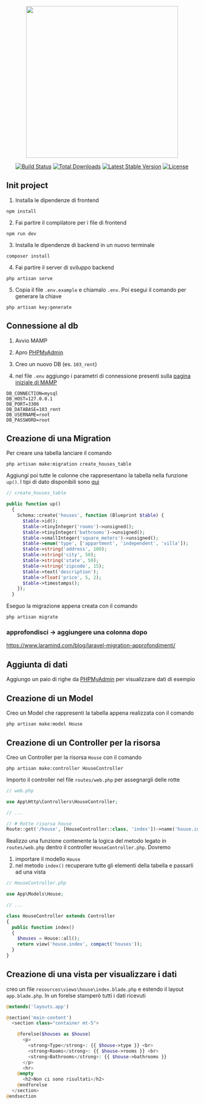 <p align="center"><a href="https://laravel.com" target="_blank"><img src="https://raw.githubusercontent.com/laravel/art/master/logo-lockup/5%20SVG/2%20CMYK/1%20Full%20Color/laravel-logolockup-cmyk-red.svg" width="400"></a></p>

<p align="center">
<a href="https://travis-ci.org/laravel/framework"><img src="https://travis-ci.org/laravel/framework.svg" alt="Build Status"></a>
<a href="https://packagist.org/packages/laravel/framework"><img src="https://img.shields.io/packagist/dt/laravel/framework" alt="Total Downloads"></a>
<a href="https://packagist.org/packages/laravel/framework"><img src="https://img.shields.io/packagist/v/laravel/framework" alt="Latest Stable Version"></a>
<a href="https://packagist.org/packages/laravel/framework"><img src="https://img.shields.io/packagist/l/laravel/framework" alt="License"></a>
</p>

## Init project

1. Installa le dipendenze di frontend

```
npm install
```

2. Fai partire il compilatore per i file di frontend

```
npm run dev
```

3. Installa le dipendenze di backend in un nuovo terminale

```
composer install
```

4. Fai partire il server di sviluppo backend

```
php artisan serve
```

5. Copia il file `.env.example` e chiamalo `.env`. Poi esegui il comando per generare la chiave

```
php artisan key:generate
```

## Connessione al db

1. Avvio MAMP

2. Apro [PHPMyAdmin](http://localhost/phpMyAdmin/?lang=en)

3. Creo un nuovo DB (es. `103_rent`)

4. nel file `.env` aggiungo i parametri di connessione presenti sulla [pagina iniziale di MAMP](http://localhost/MAMP/)

```
DB_CONNECTION=mysql
DB_HOST=127.0.0.1
DB_PORT=3306
DB_DATABASE=103_rent
DB_USERNAME=root
DB_PASSWORD=root
```

## Creazione di una Migration

Per creare una tabella lanciare il comando

```
php artisan make:migration create_houses_table
```

Aggiungi poi tutte le colonne che rappresentano la tabella nella funzione `up()`. I tipi di dato disponibili sono [qui](https://laravel.com/docs/9.x/migrations#available-column-types)

```php
// create_houses_table

public function up()
  {
    Schema::create('houses', function (Blueprint $table) {
      $table->id();
      $table->tinyInteger('rooms')->unsigned();
      $table->tinyInteger('bathrooms')->unsigned();
      $table->smallInteger('square_meters')->unsigned();
      $table->enum('type', ['appartment', 'independent', 'villa']);
      $table->string('address', 100);
      $table->string('city', 50);
      $table->string('state', 50);
      $table->string('zipcode', 15);
      $table->text('description');
      $table->float('price', 5, 2);
      $table->timestamps();
    });
  }
```

Eseguo la migrazione appena creata con il comando

```
php artisan migrate
```

### approfondisci -> aggiungere una colonna dopo

https://www.laramind.com/blog/laravel-migration-approfondimenti/

## Aggiunta di dati

Aggiungo un paio di righe da [PHPMyAdmin](http://localhost/phpMyAdmin/?lang=en) per visualizzare dati di esempio

## Creazione di un Model

Creo un Model che rappresenti la tabella appena realizzata con il comando

```
php artisan make:model House
```

## Creazione di un Controller per la risorsa

Creo un Controller per la risorsa `House` con il comando

```
php artisan make:controller HouseController
```

Importo il controller nel file `routes/web.php` per assegnargli delle rotte

```php
// web.php

use App\Http\Controllers\HouseController;

// ...

// # Rotte risorsa house
Route::get('/house', [HouseController::class, 'index'])->name('house.index');
```

Realizzo una funzione contenente la logica del metodo legato in `routes/web.php` dentro il controller `HouseController.php`. Dovremo

1. importare il modello `House`
2. nel metodo `index()` recuperare tutte gli elementi della tabella e passarli ad una vista

```php
// HouseController.php

use App\Models\House;

// ...

class HouseController extends Controller
{
  public function index()
  {
    $houses = House::all();
    return view('house.index', compact('houses'));
  }
}
```

## Creazione di una vista per visualizzare i dati

creo un file `resources\views\house\index.blade.php` e estendo il layout `app.blade.php`.
In un forelse stamperò tutti i dati ricevuti

```php
@extends('layouts.app')

@section('main-content')
  <section class="container mt-5">

    @forelse($houses as $house)
      <p>
        <strong>Type</strong>: {{ $house->type }} <br>
        <strong>Rooms</strong>: {{ $house->rooms }} <br>
        <strong>Bathrooms</strong>: {{ $house->bathrooms }}
      </p>
      <hr>
    @empty
      <h2>Non ci sono risultati</h2>
    @endforelse
  </section>
@endsection

```
